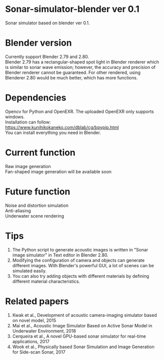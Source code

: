 # Sonar-simulator-blender ver 0.1
Sonar simulator based on blender ver 0.1. 
# Blender version
Currently support Blender 2.79 and 2.80.  
Blender 2.79 has a rectangular-shaped spot light in Blender renderer which is similar to sonar wave emission; however, the accuracy and precision of Blender renderer cannot be guaranteed. For other rendered, using Blenderer 2.80 would be much better, which has more functions. 
# Dependencies
Opencv for Python and OpenEXR. The uploaded OpenEXR only supports windows.  
Installation can follow:
https://www.kunihikokaneko.com/dblab/cg/bpypip.html  
You can install everything you need in Blender.  
# Current function
Raw image generation  
Fan-shaped image generation will be available soon
# Future function
Noise and distortion simulation  
Anti-aliasing  
Underwater scene rendering
# Tips
1. The Python script to generate acoustic images is written in "Sonar image simulator" in Text editor in Blender 2.80.  
2. Modifying the configuration of camera and objects can generate different images. With Blender's powerful GUI, a lot of scenes can be simulated easily.  
3. You can also try adding objects with different materials by defining different material characteristics.
# Related papers
1. Kwak et al., Development of acoustic camera-imaging simulator based on novel model, 2015  
2. Mai et al., Acoustic Image Simulator Based on Active Sonar Model in Underwater Environment, 2018  
3. Cerqueira et al.,  A novel GPU-based sonar simulator for real-time applications, 2017       
4. Wook et al., Physically based Sonar Simulation and Image Generation for Side-scan Sonar, 2017
